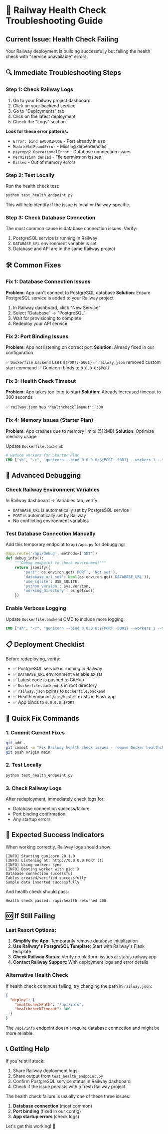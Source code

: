# 🚨 Railway Health Check Troubleshooting Guide

## Current Issue: Health Check Failing

Your Railway deployment is building successfully but failing the health check with "service unavailable" errors.

## 🔍 Immediate Troubleshooting Steps

### Step 1: Check Railway Logs
1. Go to your Railway project dashboard
2. Click on your backend service
3. Go to "Deployments" tab
4. Click on the latest deployment
5. Check the "Logs" section

**Look for these error patterns:**
- `Error: bind EADDRINUSE` - Port already in use
- `ModuleNotFoundError` - Missing dependencies
- `psycopg2.OperationalError` - Database connection issues
- `Permission denied` - File permission issues
- `Killed` - Out of memory errors

### Step 2: Test Locally
Run the health check test:
```bash
python test_health_endpoint.py
```

This will help identify if the issue is local or Railway-specific.

### Step 3: Check Database Connection
The most common cause is database connection issues. Verify:
1. PostgreSQL service is running in Railway
2. `DATABASE_URL` environment variable is set
3. Database and API are in the same Railway project

## 🛠️ Common Fixes

### Fix 1: Database Connection Issues

**Problem**: App can't connect to PostgreSQL database
**Solution**: Ensure PostgreSQL service is added to your Railway project

1. In Railway dashboard, click "New Service"
2. Select "Database" → "PostgreSQL"
3. Wait for provisioning to complete
4. Redeploy your API service

### Fix 2: Port Binding Issues

**Problem**: App not listening on correct port
**Solution**: Already fixed in our configuration

✅ `Dockerfile.backend` uses `${PORT:-5001}`
✅ `railway.json` removed custom start command
✅ Gunicorn binds to `0.0.0.0:$PORT`

### Fix 3: Health Check Timeout

**Problem**: App takes too long to start
**Solution**: Already increased timeout to 300 seconds

✅ `railway.json` has `"healthcheckTimeout": 300`

### Fix 4: Memory Issues (Starter Plan)

**Problem**: App crashes due to memory limits (512MB)
**Solution**: Optimize memory usage

Update `Dockerfile.backend`:
```dockerfile
# Reduce workers for Starter Plan
CMD ["sh", "-c", "gunicorn --bind 0.0.0.0:${PORT:-5001} --workers 1 --timeout 120 --access-logfile - --error-logfile - app:app"]
```

## 🔧 Advanced Debugging

### Check Railway Environment Variables
In Railway dashboard → Variables tab, verify:
- `DATABASE_URL` is automatically set by PostgreSQL service
- `PORT` is automatically set by Railway
- No conflicting environment variables

### Test Database Connection Manually
Add this temporary endpoint to `api/app.py` for debugging:

```python
@app.route('/api/debug', methods=['GET'])
def debug_info():
    """Debug endpoint to check environment"""
    return jsonify({
        'port': os.environ.get('PORT', 'Not set'),
        'database_url_set': bool(os.environ.get('DATABASE_URL')),
        'use_sqlite': USE_SQLITE,
        'python_version': sys.version,
        'working_directory': os.getcwd()
    })
```

### Enable Verbose Logging
Update `Dockerfile.backend` CMD to include more logging:
```dockerfile
CMD ["sh", "-c", "gunicorn --bind 0.0.0.0:${PORT:-5001} --workers 1 --timeout 120 --log-level debug --access-logfile - --error-logfile - app:app"]
```

## 📋 Deployment Checklist

Before redeploying, verify:

- ✅ PostgreSQL service is running in Railway
- ✅ `DATABASE_URL` environment variable exists
- ✅ Latest code is pushed to GitHub
- ✅ `Dockerfile.backend` is in root directory
- ✅ `railway.json` points to `Dockerfile.backend`
- ✅ Health endpoint `/api/health` exists in Flask app
- ✅ App binds to `0.0.0.0:$PORT`

## 🚀 Quick Fix Commands

### 1. Commit Current Fixes
```bash
git add .
git commit -m "Fix Railway health check issues - remove Docker healthcheck, increase timeout"
git push origin main
```

### 2. Test Locally
```bash
python test_health_endpoint.py
```

### 3. Check Railway Logs
After redeployment, immediately check logs for:
- Database connection success/failure
- Port binding confirmation
- Any startup errors

## 🎯 Expected Success Indicators

When working correctly, Railway logs should show:
```
[INFO] Starting gunicorn 20.1.0
[INFO] Listening at: http://0.0.0.0:PORT (1)
[INFO] Using worker: sync
[INFO] Booting worker with pid: X
Database connection successful
Tables created/verified successfully
Sample data inserted successfully
```

And health check should pass:
```
Health check passed: /api/health returned 200
```

## 🆘 If Still Failing

### Last Resort Options:

1. **Simplify the App**: Temporarily remove database initialization
2. **Use Railway's PostgreSQL Template**: Start with Railway's Flask template
3. **Check Railway Status**: Verify no platform issues at status.railway.app
4. **Contact Railway Support**: With deployment logs and error details

### Alternative Health Check
If health check continues failing, try changing the path in `railway.json`:
```json
{
  "deploy": {
    "healthcheckPath": "/api/info",
    "healthcheckTimeout": 300
  }
}
```

The `/api/info` endpoint doesn't require database connection and might be more reliable.

## 📞 Getting Help

If you're still stuck:
1. Share Railway deployment logs
2. Share output from `test_health_endpoint.py`
3. Confirm PostgreSQL service status in Railway dashboard
4. Check if the issue persists with a fresh Railway project

The health check failure is usually one of these three issues:
1. **Database connection** (most common)
2. **Port binding** (fixed in our config)
3. **App startup errors** (check logs)

Let's get this working! 🚀
